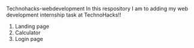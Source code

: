  Technohacks-webdevelopment
In this respository I am to adding my web development internship task at TechnoHacks!!
1) Landing page
2) Calculator
3) Login page
